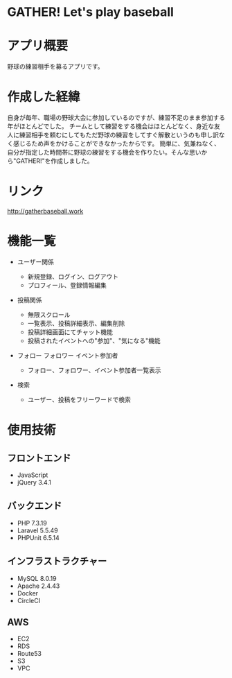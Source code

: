 # GATHER! Let's play baseball

# アプリ概要
野球の練習相手を募るアプリです。
 
# 作成した経緯
自身が毎年、職場の野球大会に参加しているのですが、練習不足のまま参加する年がほとんどでした。
チームとして練習をする機会はほとんどなく、身近な友人に練習相手を頼むにしてもただ野球の練習をしてすぐ解散というのも申し訳なく感じるため声をかけることができなかったからです。
簡単に、気兼ねなく、自分が指定した時間帯に野球の練習をする機会を作りたい。そんな思いから"GATHER!"を作成しました。

# リンク
http://gatherbaseball.work

# 機能一覧
* ユーザー関係
	* 新規登録、ログイン、ログアウト
	* プロフィール、登録情報編集
 
* 投稿関係
	* 無限スクロール
 	* 一覧表示、投稿詳細表示、編集削除
 	* 投稿詳細画面にてチャット機能
 	* 投稿されたイベントへの"参加"、"気になる"機能
	
* フォロー フォロワー イベント参加者
	* フォロー、フォロワー、イベント参加者一覧表示
	
* 検索
 	* ユーザー、投稿をフリーワードで検索

# 使用技術
## フロントエンド
* JavaScript
* jQuery 3.4.1

## バックエンド
* PHP 7.3.19
* Laravel 5.5.49
* PHPUnit 6.5.14

## インフラストラクチャー
* MySQL 8.0.19
* Apache 2.4.43
* Docker
* CircleCI

## AWS
* EC2
* RDS
* Route53
* S3
* VPC


